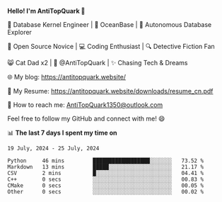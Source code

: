
**Hello! I'm AntiTopQuark 👋**

🔧 Database Kernel Engineer | 🌊 OceanBase | 🤖 Autonomous Database Explorer

🌱 Open Source Novice | 💻 Coding Enthusiast | 🔍 Detective Fiction Fan

😸 Cat Dad x2 | 🎉 @AntiTopQuark | ✨ Chasing Tech & Dreams

🌐 My blog: https://antitopquark.website/

📄 My Resume: https://antitopquark.website/downloads/resume_cn.pdf

📧 How to reach me: AntiTopQuark1350@outlook.com

Feel free to follow my GitHub and connect with me! 😄

📊 **The last 7 days I spent my time on** 

<!--START_SECTION:waka-->
```text
19 July, 2024 - 25 July, 2024

Python     46 mins         ██████████████████░░░░░░░   73.52 % 
Markdown   13 mins         █████░░░░░░░░░░░░░░░░░░░░   21.17 % 
CSV        2 mins          █░░░░░░░░░░░░░░░░░░░░░░░░   04.41 % 
C++        0 secs          ░░░░░░░░░░░░░░░░░░░░░░░░░   00.83 % 
CMake      0 secs          ░░░░░░░░░░░░░░░░░░░░░░░░░   00.05 % 
Other      0 secs          ░░░░░░░░░░░░░░░░░░░░░░░░░   00.02 %
```
<!--END_SECTION:waka-->


